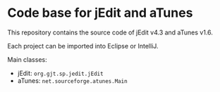 # Code base for jEdit and aTunes
This repository contains the source code of jEdit v4.3 and aTunes v1.6.

Each project can be imported into Eclipse or IntelliJ.

Main classes:
* jEdit: `org.gjt.sp.jedit.jEdit`
* aTunes: `net.sourceforge.atunes.Main`

